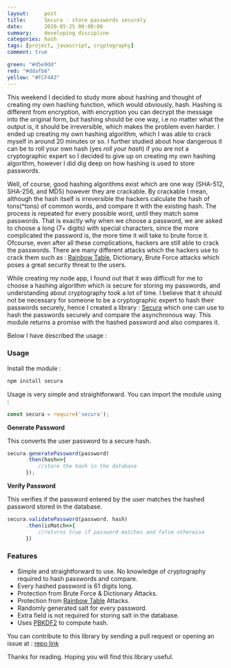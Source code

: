 ```yaml
---
layout:     post
title:      Secura - store passwords securely
date:       2020-05-25 00:00:00
summary:    developing discipline
categories: hash
tags: [project, javascript, cryptography]
comment: true

green: "#d5e9dd"
red: "#ddafb6"
yellow: "#FCF4A3"
---
```


This weekend I decided to study more about hashing and thought of creating my own hashing function, which would obviously, hash. Hashing is different from encryption, with encryption you can decrypt the message into the original form, but hashing should be one way, i.e no matter what the output is, it should be irreversible, which makes the problem even harder. I ended up creating my own hashing algorithm, which I was able to crack myself in around 20 minutes or so. I further studied about how dangerous it can be to roll your own hash (yes *roll your hash*) if you are not a cryptographic expert so I decided to give up on creating my own hashing algorithm, however I did dig deep on how hashing is used to store passwords.

Well, of course, good hashing algorithms exist which are one way (SHA-512, SHA-256, and MD5) however they are crackable. By crackable I mean, although the hash itself is irreversible the hackers calculate the hash of tons(^tons) of common words, and compare it with the existing hash. The process is repeated for every possible word, until they match some passwords. That is exactly why when we choose a password, we are asked to choose a long (7+ digits) with special characters, since the more complicated the password is, the more time it will take to brute force it. Ofcourse, even after all these complications, hackers are still able to crack the passwords. There are many different attacks which the hackers use to crack them such as :  [Rainbow Table](https://en.wikipedia.org/wiki/Rainbow_table), Dictionary, Brute Force attacks which poses a great security threat to the users.

While creating my node app, I found out that it was difficult for me to choose a hashing algorithm which is secure for storing my passwords, and understanding about cryptography took a lot of time. I believe that it should not be necessary for someone to be a cryptographic expert to hash their passwords securely, hence I created a library : [Secura](https://www.npmjs.com/package/secura) which one can use to hash the passwords securely and compare the asynchronous way. This module returns a promise with the hashed password and also compares it. 

Below I have described the usage : 

### Usage

Install the module : 

```bash
npm install secura
```

Usage is very simple and straightforward. You can import the module using : 

```js
const secura = require('secura');
```

**Generate Password**

This converts the user password to a secure hash.

```js
secura.generatePassword(password)
      .then(hash=>{
          //store the hash in the database
      });
```

**Verify Password**

This verifies if the password entered by the user matches the hashed password stored in the database.

```js
secura.validatePassword(password, hash)
      .then(isMatch=>{
          //returns true if password matches and false otherwise
      })
```

### Features

- Simple and straightforward to use. No knowledge of cryptography required to hash passwords and compare.
- Every hashed password is 61 digits long.
- Protection from Brute Force & Dictionary Attacks.
- Protection from [Rainbow Table](https://en.wikipedia.org/wiki/Rainbow_table) Attacks.
- Randomly generated salt for every password.
- Extra field is not required for storing salt in the database.
- Uses [PBKDF2](https://en.wikipedia.org/wiki/PBKDF2) to compute hash.



You can contribute to this library by sending a pull request or opening an issue at : [repo link](https://github.com/vaibhavahuja/secura/)


Thanks for reading. Hoping you will find this library useful. 